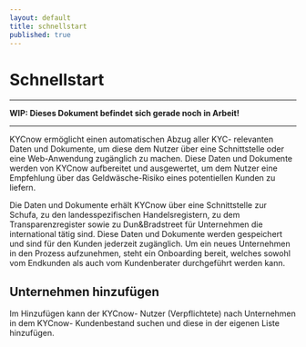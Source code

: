 ```yaml
---
layout: default
title: schnellstart
published: true
---
```


# Schnellstart

---

**WIP: Dieses Dokument befindet sich gerade noch in Arbeit!**

---

KYCnow ermöglicht einen automatischen Abzug aller KYC- relevanten Daten und Dokumente, um diese dem Nutzer über eine Schnittstelle oder eine Web-Anwendung zugänglich zu machen. Diese Daten und Dokumente werden von KYCnow aufbereitet und ausgewertet, um dem Nutzer eine Empfehlung über das Geldwäsche-Risiko eines potentiellen Kunden zu liefern.

Die Daten und Dokumente erhält KYCnow über eine Schnittstelle zur Schufa, zu den landesspezifischen Handelsregistern, zu dem
Transparenzregister sowie zu Dun&Bradstreet für Unternehmen die international tätig sind. Diese Daten und Dokumente werden gespeichert und sind für den Kunden jederzeit zugänglich. Um ein neues Unternehmen in den Prozess aufzunehmen, steht ein Onboarding bereit, welches sowohl vom Endkunden als auch vom Kundenberater durchgeführt werden kann.

## Unternehmen hinzufügen

Im Hinzufügen kann der KYCnow- Nutzer (Verpflichtete) nach Unternehmen in dem KYCnow- Kundenbestand suchen und diese in der eigenen Liste hinzufügen.
